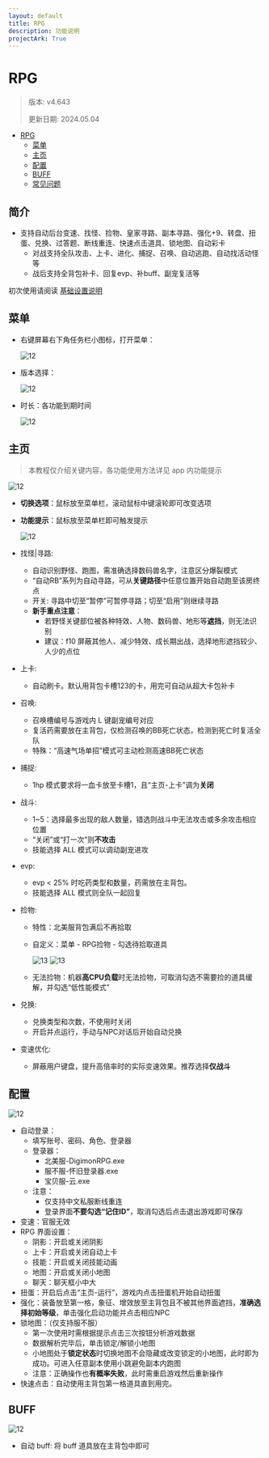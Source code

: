 ```yaml
---
layout: default
title: RPG
description: 功能说明
projectArk: True
---
```


# RPG
> 版本: v4.643
>
> 更新日期: 2024.05.04

- [RPG](#rpg)
  - [菜单](#菜单)
  - [主页](#主页)
  - [配置](#配置)
  - [BUFF](#buff)
  - [常见问题](#常见问题)

## 简介
- 支持自动后台变速、找怪、捡物、皇家寻路、副本寻路、强化+9、转盘、扭蛋、兑换、过答题、断线重连、快速点击道具、锁地图、自动彩卡
  - 对战支持全队攻击、上卡、进化、捕捉、召唤、自动逃跑、自动找活动怪等
  - 战后支持全背包补卡、回复evp、补buff、副宠复活等

初次使用请阅读 <A href="/setup">基础设置说明</A>

## 菜单

- 右键屏幕右下角任务栏小图标，打开菜单：

  ![12]({{site.cdn}}/resource/taskbar.png)

- 版本选择：

  ![12]({{site.cdn}}/resource/rpg_version.png)

- 时长：各功能到期时间

  ![12]({{site.cdn}}/resource/rpg_time.png)

## 主页
> 本教程仅介绍关键内容，各功能使用方法详见 app 内功能提示

  ![12]({{site.cdn}}/resource/rpg.png)


- **切换选项**：鼠标放至菜单栏，滚动鼠标中键滚轮即可改变选项
- **功能提示**：鼠标放至菜单栏即可触发提示

  ![12]({{site.cdn}}/resource/tooltips.png)

- 找怪\|寻路: 
  - 自动识别野怪、跑图，需准确选择数码兽名字，注意区分爆裂模式
  - “自动RB”系列为自动寻路，可从**关键路径**中任意位置开始自动跑至该房终点
  - 开关: 寻路中切至“暂停”可暂停寻路；切至“启用”则继续寻路
  - **新手重点注意**：
    - 若野怪关键部位被各种特效、人物、数码兽、地形等**遮挡**，则无法识别
    - 建议：f10 屏蔽其他人、减少特效、成长期出战，选择地形遮挡较少、人少的点位
- 上卡: 
  - 自动刷卡。默认用背包卡槽123的卡，用完可自动从超大卡包补卡
- 召唤: 
  - 召唤槽编号与游戏内 L 键副宠编号对应
  - 复活药需要放在主背包，仅检测召唤的BB死亡状态，检测到死亡时复活全队
  - 特殊：“高速气场单招”模式可主动检测高速BB死亡状态
- 捕捉: 
  - 1hp 模式要求将一血卡放至卡槽1，且“主页-上卡”调为**关闭**
- 战斗: 
    - 1~5：选择最多出现的敌人数量，错选则战斗中无法攻击或多余攻击相应位置
    - “关闭”或“打一次”则**不攻击**
    - 技能选择 ALL 模式可以调动副宠进攻
- evp: 
  - evp < 25% 时吃药类型和数量，药需放在主背包。
  - 技能选择 ALL 模式则全队一起回复
- 捡物: 
  - 特性：北美服背包满后不再拾取
  - 自定义：菜单 - RPG捡物 - 勾选待拾取道具

      ![13]({{site.cdn}}/resource/select_item.png)
      ![13]({{site.cdn}}/resource/select_item_2.png)
  - 无法捡物：机器**高CPU负载**时无法捡物，可取消勾选不需要捡的道具缓解，并勾选“低性能模式”
- 兑换: 
  - 兑换类型和次数，不使用时关闭
  - 开启并点运行，手动与NPC对话后开始自动兑换
- 变速优化: 
  - 屏蔽用户键盘，提升高倍率时的实际变速效果。推荐选择**仅战斗**

## 配置

  ![12]({{site.cdn}}/resource/rpg_config.png)

- 自动登录：
  - 填写账号、密码、角色、登录器
  - 登录器：
    - 北美服-DigimonRPG.exe
    - 服不服-怀旧登录器.exe
    - 宝贝服-云.exe
  - 注意：
    - 仅支持中文私服断线重连
    - 登录界面**不要勾选“记住ID”**，取消勾选后点击退出游戏即可保存
- 变速：官服无效
- RPG 界面设置：
  - 阴影：开启或关闭阴影
  - 上卡：开启或关闭自动上卡
  - 技能：开启或关闭技能动画
  - 地图：开启或关闭小地图
  - 聊天：聊天框小中大
- 扭蛋：开启后点击“主页-运行”，游戏内点击扭蛋机开始自动扭蛋
- 强化：装备放至第一格，象征、增效放至主背包且不被其他界面遮挡，**准确选择初始等级**，单击强化启动功能并点击相应NPC
- 锁地图：（仅支持服不服）
  - 第一次使用时需根据提示点击三次按钮分析游戏数据
  - 数据解析完毕后，单击锁定/解锁小地图
  - 小地图处于**锁定状态**时切换地图不会隐藏或改变锁定的小地图，此时即为成功。可进入任意副本使用小跳避免副本内跑图
  - 注意：正确操作也**有概率失败**，此时需重启游戏然后重新操作
- 快速点击：自动使用主背包第一格道具直到用完。

## BUFF

  ![12]({{site.cdn}}/resource/RBuff.png)
- 自动 buff: 将 buff 道具放在主背包中即可
